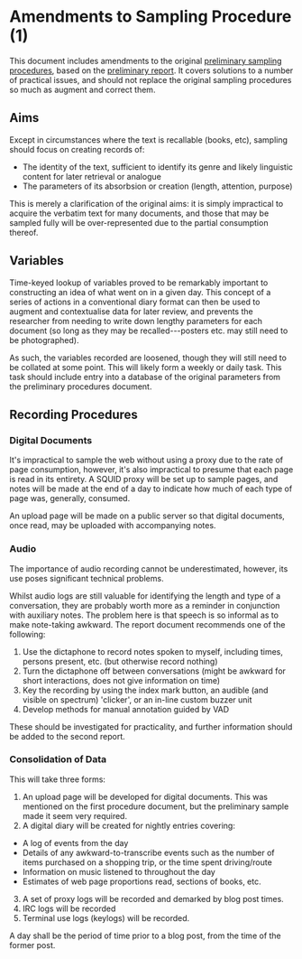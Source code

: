 Amendments to Sampling Procedure (1)
====================================
This document includes amendments to the original [preliminary sampling procedures](PreliminaryProcedures), based on the [preliminary report](PreliminaryReport).  It covers solutions to a number of practical issues, and should not replace the original sampling procedures so much as augment and correct them.

Aims
----
Except in circumstances where the text is recallable (books, etc), sampling should focus on creating records of:

 * The identity of the text, sufficient to identify its genre and likely linguistic content for later retrieval or analogue
 * The parameters of its absorbsion or creation (length, attention, purpose)

This is merely a clarification of the original aims: it is simply impractical to acquire the verbatim text for many documents, and those that may be sampled fully will be over-represented due to the partial consumption thereof.


Variables
---------
Time-keyed lookup of variables proved to be remarkably important to constructing an idea of what went on in a given day.  This concept of a series of actions in a conventional diary format can then be used to augment and contextualise data for later review, and prevents the researcher from needing to write down lengthy parameters for each document (so long as they may be recalled---posters etc. may still need to be photographed).

As such, the variables recorded are loosened, though they will still need to be collated at some point.  This will likely form a weekly or daily task.  This task should include entry into a database of the original parameters from the preliminary procedures document.

Recording Procedures
--------------------

### Digital Documents
It's impractical to sample the web without using a proxy due to the rate of page consumption, however, it's also impractical to presume that each page is read in its entirety.  A SQUID proxy will be set up to sample pages, and notes will be made at the end of a day to indicate how much of each type of page was, generally, consumed.

An upload page will be made on a public server so that digital documents, once read, may be uploaded with accompanying notes.

### Audio
The importance of audio recording cannot be underestimated, however, its use poses significant technical problems.  

Whilst audio logs are still valuable for identifying the length and type of a conversation, they are probably worth more as a reminder in conjunction with auxiliary notes.  The problem here is that speech is so informal as to make note-taking awkward.  The report document recommends one of the following:


 1. Use the dictaphone to record notes spoken to myself, including times, persons present, etc. (but otherwise record nothing)
 2. Turn the dictaphone off between conversations (might be awkward for short interactions, does not give information on time)
 3. Key the recording by using the index mark button, an audible (and visible on spectrum) 'clicker', or an in-line custom buzzer unit
 4. Develop methods for manual annotation guided by VAD

These should be investigated for practicality, and further information should be added to the second report.

### Consolidation of Data
This will take three forms:

 1. An upload page will be developed for digital documents.  This was mentioned on the first procedure document, but the preliminary sample made it seem very required.
 2. A digital diary will be created for nightly entries covering:
   * A log of events from the day
   * Details of any awkward-to-transcribe events such as the number of items purchased on a shopping trip, or the time spent driving/route
   * Information on music listened to throughout the day
   * Estimates of web page proportions read, sections of books, etc.
 3. A set of proxy logs will be recorded and demarked by blog post times.
 4. IRC logs will be recorded
 5. Terminal use logs (keylogs) will be recorded.

A day shall be the period of time prior to a blog post, from the time of the former post.
